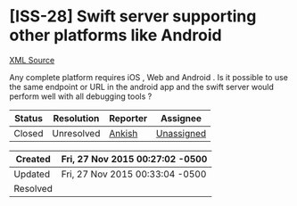 # [ISS-28] Swift server supporting other platforms like Android

[XML Source](../xml/ISS-28.xml)
<p><p>Any complete platform requires iOS , Web and Android . Is it possible to use the same endpoint or URL in the android app and the swift server would perform well  with all debugging tools ?</p></p>





Status|Resolution|Reporter|Assignee
------|----------|--------|--------
Closed|Unresolved|[Ankish](Ankish)|[Unassigned]($-1)





Created|Fri, 27 Nov 2015 00:27:02 -0500
-------|--------------
Updated|Fri, 27 Nov 2015 00:33:04 -0500
Resolved|




